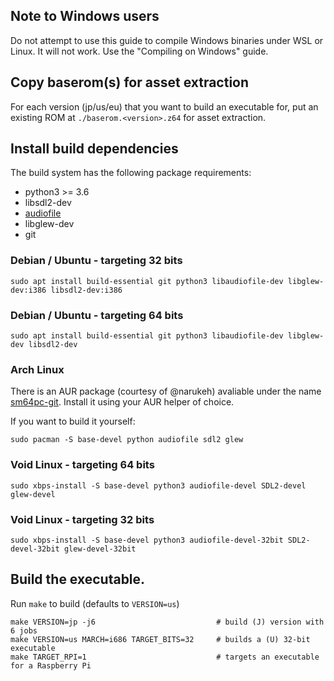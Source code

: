 ## Note to Windows users
Do not attempt to use this guide to compile Windows binaries under WSL or Linux. It will not work. Use the "Compiling on Windows" guide.

## Copy baserom(s) for asset extraction

For each version (jp/us/eu) that you want to build an executable for, put an existing ROM at
`./baserom.<version>.z64` for asset extraction.

## Install build dependencies

The build system has the following package requirements:
  * python3 >= 3.6
  * libsdl2-dev
  * [audiofile](https://audiofile.68k.org/)
  * libglew-dev
  * git


### Debian / Ubuntu - targeting 32 bits
```
sudo apt install build-essential git python3 libaudiofile-dev libglew-dev:i386 libsdl2-dev:i386
```
### Debian / Ubuntu - targeting 64 bits
```
sudo apt install build-essential git python3 libaudiofile-dev libglew-dev libsdl2-dev
```
### Arch Linux
There is an AUR package (courtesy of @narukeh) avaliable under the name [sm64pc-git](https://aur.archlinux.org/packages/sm64pc-git/). Install it using your AUR helper of choice.

If you want to build it yourself:
```
sudo pacman -S base-devel python audiofile sdl2 glew
```

### Void Linux - targeting 64 bits
```
sudo xbps-install -S base-devel python3 audiofile-devel SDL2-devel glew-devel
```

### Void Linux - targeting 32 bits
```
sudo xbps-install -S base-devel python3 audiofile-devel-32bit SDL2-devel-32bit glew-devel-32bit
```

## Build the executable.

Run `make` to build (defaults to `VERSION=us`)

```
make VERSION=jp -j6                           # build (J) version with 6 jobs
make VERSION=us MARCH=i686 TARGET_BITS=32     # builds a (U) 32-bit executable 
make TARGET_RPI=1                             # targets an executable for a Raspberry Pi
```